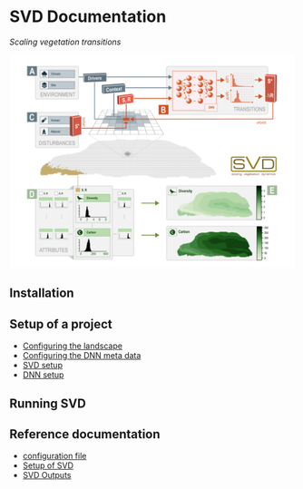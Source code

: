 # SVD Documentation
*Scaling vegetation transitions*

<img src="img/SVD_ConceptFigure_1200.png" width="600">


## Installation

## Setup of a project
* [Configuring the landscape](configuring_the_landscape.md)
* [Configuring the DNN meta data](configuring_dnn_metadata.md)
* [SVD setup](svd_setup.md)
* [DNN setup](dnn_setup.md)

## Running SVD

## Reference documentation
* [configuration file](configuration.md)
* [Setup of SVD](setup.md)
* [SVD Outputs](outputs.md)


